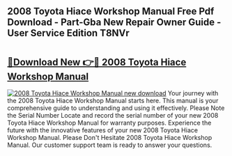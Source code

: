 ## 2008 Toyota Hiace Workshop Manual Free Pdf Download - Part-Gba New Repair Owner Guide - User Service Edition T8NVr

# <h2><a href="http://cf11943.oget.top/?id=2008+Toyota+Hiace+Workshop+Manual">🔗Download New 👉🔴 2008 Toyota Hiace Workshop Manual</a></h2>

[![2008 Toyota Hiace Workshop Manual new download](https://i.imgur.com/5g1atiW.png)](http://cf11943.oget.top/?id=2008+Toyota+Hiace+Workshop+Manual)
Your journey with the 2008 Toyota Hiace Workshop Manual starts here. This manual is your comprehensive guide to understanding and using it effectively. Please Note the Serial Number Locate and record the serial number of your new 2008 Toyota Hiace Workshop Manual for warranty purposes. Experience the future with the innovative features of your new 2008 Toyota Hiace Workshop Manual. Please Don't Hesitate 2008 Toyota Hiace Workshop Manual. Our customer support team is ready to answer your questions.
